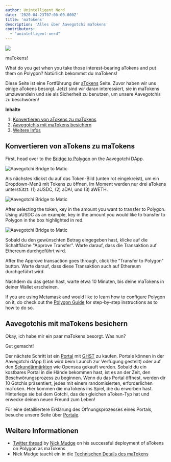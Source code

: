 ```yaml
---
author: Unintelligent Nerd
date: '2020-04-23T07:00:00.000Z'
title: 'maTokens'
description: 'Alles über Aavegotchi maTokens'
contributors:
  - "unintelligent-nerd"
---
```


<div class="headerImageContainer">
<img class="headerImage" src="/matokens/matoken.png">
<p class="headerImageText">maTokens!</p>
</div>

What do you get when you take those interest-bearing aTokens and put them on Polygon? Natürlich bekommst du maTokens!

Diese Seite ist eine Fortführung der [aTokens](/atokens) Seite. Zuvor haben wir uns einige aTokens besorgt. Jetzt sind wir daran interessiert, sie in maTokens umzuwandeln und sie als Sicherheit zu benutzen, um unsere Aavegotchis zu beschwören!

<div class="contentsBox">

**Inhalte**

<ol>
<li><a href=#converting-atokens-into-matokens>Konvertieren von aTokens zu maTokens</a></li>
<li><a href=#staking-matokens-into-aavegotchis>Aavegotchis mit maTokens besichern</a></li>
<li><a href=#learn-more>Weitere Infos</a></li>
</ol>

</div>

## Konvertieren von aTokens zu maTokens

First, head over to the [Bridge to Polygon](https://aavegotchi.com/bridge) on the Aavegotchi DApp.

<img class = "bodyImage" src = "/matokens/bridge-to-matic.png" alt = "Aavegotchi Bridge to Matic" />

Als nächstes klickst du auf das Token-Bild (unten rot eingekreist), um ein Dropdown-Menü mit Tokens zu öffnen. Im Moment werden nur drei aTokens unterstützt: (1) aUSDC, (2) aDAI, und (3) aWETH.

<img class = "bodyImage" src = "/matokens/select-atoken-to-convert.png" alt = "Aavegotchi Bridge to Matic" />

After selecting the token, key in the amount you want to transfer to Polygon. Using aUSDC as an example, key in the amount you would like to transfer to Polygon in the box highlighted in red.

<img class = "bodyImage" src = "/matokens/amount-to-transfer-to-matic.png" alt = "Aavegotchi Bridge to Matic" />

Sobald du den gewünschten Betrag eingegeben hast, klicke auf die Schaltfläche "Approve Transfer". Warte darauf, dass die Transaktion auf Ethereum durchgeführt wird.

After the Approve transaction goes through, click the "Transfer to Polygon" button. Warte darauf, dass diese Transaktion auch auf Ethereum durchgeführt wird.

Nachdem du das getan hast, warte etwa 10 Minuten, bis deine maTokens in deiner Wallet erscheinen.

If you are using Metamask and would like to learn how to configure Polygon on it, do check out the [Polygon Guide](/polygon) for step-by-step instructions as to how to do so.

## Aavegotchis mit maTokens besichern

Okay, ich habe mir ein paar maTokens besorgt. Was nun?

Gut gemacht!

Der nächste Schritt ist ein [Portal](/portale) mit [GHST](/ghst) zu kaufen. Portale können in der Aavegotchi dApp (Link wird beim Launch zur Verfügung gestellt) oder auf den [Sekundärmärkten](/marketplace) wie Opensea gekauft werden. Sobald du ein kostbares Portal in die Hände bekommen hast, ist es an der Zeit, den Beschwörungsprozess zu beginnen. Wenn du das Portal öffnest, werden dir 10 Gotchis präsentiert, jedes mit einem randomisierten, erforderlichen maToken. Hier kommen die maTokens ins Spiel, die du erworben hast. Hinterlege sie bei dem Gotchi, das den gleichen aToken-Typ hat und erwecke deinen neuen Freund zum Leben!

Für eine detailliertere Erklärung des Öffnungsprozesses eines Portals, besuche unsere Seite über [Portale](/portals).

## Weitere Informationen

* [Twitter thread](https://twitter.com/mudgen/status/1352399348219445250) by [Nick Mudge](/team#nick-mudge) on his successful deployment of aTokens on Polygon as maTokens
* Nick Mudge taucht ein in die [Technischen Details des maTokens](https://aavegotchi.substack.com/p/aaves-interest-bearing-atokens-on)
